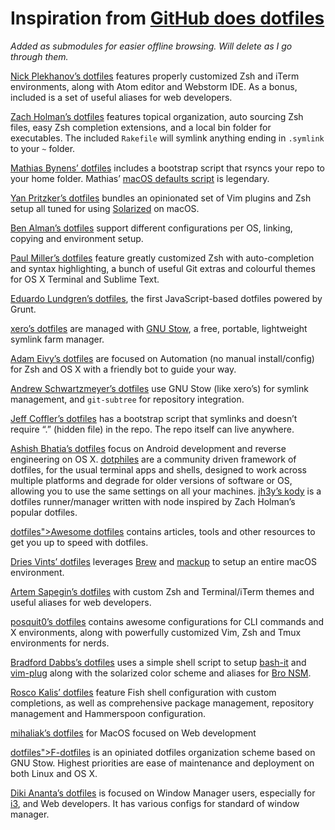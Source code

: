 # Inspiration from [GitHub does dotfiles](https://dotfiles.github.io)

_Added as submodules for easier offline browsing. Will delete as I go through them._

[Nick Plekhanov’s dotfiles](https://github.com/nicksp/dotfiles) features properly customized Zsh and iTerm environments, along with Atom editor and Webstorm IDE. As a bonus, included is a set of useful aliases for web developers.

[Zach Holman’s dotfiles](https://github.com/holman/dotfiles) features topical organization, auto sourcing Zsh files, easy Zsh completion extensions, and a local bin folder for executables. The included `Rakefile` will symlink anything ending in `.symlink` to your `~` folder.

[Mathias Bynens’ dotfiles](https://github.com/mathiasbynens/dotfiles) includes a bootstrap script that rsyncs your repo to your home folder. Mathias’ [macOS defaults script](https://github.com/mathiasbynens/dotfiles/blob/master/.macos) is legendary.

[Yan Pritzker’s dotfiles](https://github.com/skwp/dotfiles) bundles an opinionated set of Vim plugins and Zsh setup all tuned for using [Solarized](http://ethanschoonover.com/solarized) on macOS.

[Ben Alman’s dotfiles](https://github.com/cowboy/dotfiles) support different configurations per OS, linking, copying and environment setup.

[Paul Miller’s dotfiles](https://github.com/paulmillr/dotfiles) feature greatly customized Zsh with auto-completion and syntax highlighting, a bunch of useful Git extras and colourful themes for OS X Terminal and Sublime Text.

[Eduardo Lundgren’s dotfiles](https://github.com/eduardolundgren/dotfiles), the first JavaScript-based dotfiles powered by Grunt.

[xero’s dotfiles](https://github.com/xero/dotfiles) are managed with [GNU Stow](https://www.gnu.org/software/stow/), a free, portable, lightweight symlink farm manager.

[Adam Eivy’s dotfiles](https://github.com/atomantic/dotfiles) are focused on Automation (no manual install/config) for Zsh and OS X with a friendly bot to guide your way.

[Andrew Schwartzmeyer’s dotfiles](https://github.com/andschwa/dotfiles) use GNU Stow (like xero’s) for symlink management, and `git-subtree` for repository integration.

[Jeff Coffler’s dotfiles](https://github.com/jeffaco/dotfiles) has a bootstrap script that symlinks and doesn’t require “.” (hidden file) in the repo. The repo itself can live anywhere.

[Ashish Bhatia’s dotfiles](https://github.com/ashishb/dotfiles) focus on Android development and reverse engineering on OS X.
[dotphiles](https://github.com/dotphiles/dotphiles) are a community driven framework of dotfiles, for the usual terminal apps and shells, designed to work across multiple platforms and degrade for older versions of software or OS, allowing you to use the same settings on all your machines.
[jh3y’s kody](https://github.com/jh3y/kody) is a dotfiles runner/manager written with node inspired by Zach Holman’s popular dotfiles.

[dotfiles">Awesome dotfiles](https://github.com/webpro/awesom) contains articles, tools and other resources to get you up to speed with dotfiles.

[Dries Vints’ dotfiles](https://github.com/driesvints/dotfiles) leverages [Brew](https://github.com/driesvints/dotfiles/blob/master/Brewfile) and [mackup](https://github.com/lra/mackup) to setup an entire macOS environment.

[Artem Sapegin’s dotfiles](https://github.com/sapegin/dotfiles) with custom Zsh and Terminal/iTerm themes and useful aliases for web developers.

[posquit0’s dotfiles](https://github.com/posquit0/dotfiles) contains awesome configurations for CLI commands and X environments, along with powerfully customized Vim, Zsh and Tmux environments for nerds.

[Bradford Dabbs’s dotfiles](https://github.com/bndabbs/dotfiles) uses a simple shell script to setup [bash-it](https://github.com/Bash-it/bash-it) and [vim-plug](https://github.com/junegunn/vim-plug) along with the solarized color scheme and aliases for [Bro NSM](https://www.bro.org).

[Rosco Kalis’ dotfiles](https://github.com/rkalis/dotfiles) feature Fish shell configuration with custom completions, as well as comprehensive package management, repository management and Hammerspoon configuration.

[mihaliak’s dotfiles](https://github.com/mihaliak/dotfiles) for MacOS focused on Web development

[dotfiles">F-dotfiles](https://github.com/Kraymer/) is an opiniated dotfiles organization scheme based on GNU Stow. Highest priorities are ease of maintenance and deployment on both Linux and OS X.

[Diki Ananta’s dotfiles](https://github.com/dikiaap/dotfiles) is focused on Window Manager users, especially for [i3](https://github.com/i3/i3), and Web developers. It has various configs for standard of window manager.

